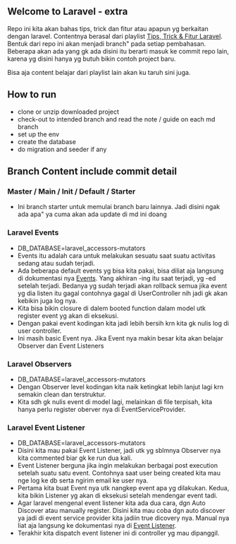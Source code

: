 ## Welcome to Laravel - extra

Repo ini kita akan bahas tips, trick dan fitur atau apapun yg berkaitan dengan laravel. Contentnya berasal dari playlist [Tips, Trick & Fitur Laravel](https://www.youtube.com/playlist?list=PLnrs9DcLyeJTWHAVN0ZhzsnuqSzTS_tp1). Bentuk dari repo ini akan menjadi branch" pada setiap pembahasan. Beberapa akan ada yang gk ada disini itu berarti masuk ke commit repo lain, karena yg disini hanya yg butuh bikin contoh project baru.

Bisa aja content belajar dari playlist lain akan ku taruh sini juga.

## How to run

-   clone or unzip downloaded project
-   check-out to intended branch and read the note / guide on each md branch
-   set up the env
-   create the database
-   do migration and seeder if any

## Branch Content include commit detail

### Master / Main / Init / Default / Starter

-   Ini branch starter untuk memulai branch baru lainnya. Jadi disini ngak ada apa" ya cuma akan ada update di md ini doang

### Laravel Events

-   DB_DATABASE=laravel_accessors-mutators
-   Events itu adalah cara untuk melakukan sesuatu saat suatu activitas sedang atau sudah terjadi.
-   Ada beberapa default events yg bisa kita pakai, bisa diliat aja langsung di dokumentasi nya [Events](https://laravel.com/docs/9.x/eloquent#events). Yang akhiran -ing itu saat terjadi, yg -ed setelah terjadi. Bedanya yg sudah terjadi akan rollback semua jika event yg dia listen itu gagal contohnya gagal di UserController nih jadi gk akan kebikin juga log nya.
-   Kita bisa bikin closure di dalem booted function dalam model utk register event yg akan di eksekusi.
-   Dengan pakai event kodingan kita jadi lebih bersih krn kita gk nulis log di user controller.
-   Ini masih basic Event nya. Jika Event nya makin besar kita akan belajar Observer dan Event Listeners

### Laravel Observers

-   DB_DATABASE=laravel_accessors-mutators
-   Dengan Observer level kodingan kita naik ketingkat lebih lanjut lagi krn semakin clean dan terstruktur.
-   Kita sdh gk nulis event di model lagi, melainkan di file terpisah, kita hanya perlu register oberver nya di EventServiceProvider.

### Laravel Event Listener

-   DB_DATABASE=laravel_accessors-mutators
-   Disini kita mau pakai Event Listener, jadi utk yg sblmnya Observer nya kita commented biar gk ke run dua kali.
-   Event Listener berguna jika ingin melakukan berbagai post execution setelah suatu satu event. Contohnya saat user being created kita mau nge log ke db serta ngirim email ke user nya.
-   Pertama kita buat Event nya utk nangkep event apa yg dilakukan. Kedua, kita bikin Listener yg akan di eksekusi setelah mendengar event tadi.
-   Agar laravel mengenal event listener kita ada dua cara, dgn Auto Discover atau manually register. Disini kita mau coba dgn auto discover ya jadi di event service provider kita jadiin true dicovery nya. Manual nya liat aja langsung ke dokumentasi nya di [Event Listener](https://laravel.com/docs/9.x/events).
-   Terakhir kita dispatch event listener ini di controller yg mau dipanggil.
